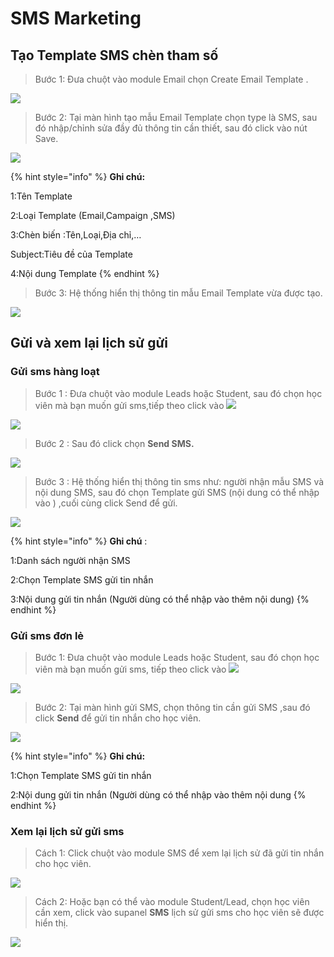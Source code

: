 # SMS Marketing

## Tạo Template SMS chèn tham số

> Bước 1: Đưa chuột vào module Email chọn Create Email Template .

![](../.gitbook/assets/email1%20%281%29.png)

> Bước 2: Tại màn hình tạo mẫu Email Template chọn type là SMS, sau đó nhập/chỉnh sửa đầy đủ thông tin cần thiết, sau đó click vào nút Save.

![](../.gitbook/assets/email2%20%281%29.png)

{% hint style="info" %}
**Ghi chú:**

1:Tên Template

2:Loại Template \(Email,Campaign ,SMS\)

3:Chèn biến :Tên,Loại,Địa chỉ,…

Subject:Tiêu đề của Template

4:Nội dung Template
{% endhint %}

> Bước 3: Hệ thống hiển thị thông tin mẫu Email Template vừa được tạo.

![](../.gitbook/assets/email3.png)

## Gửi và xem lại lịch sử gửi

### Gửi sms hàng loạt

> Bước 1 : Đưa chuột vào module Leads hoặc Student, sau đó chọn học viên mà bạn muốn gửi sms,tiếp theo click vào ![](../.gitbook/assets/sms1.png)

![](../.gitbook/assets/sms2.png)

> Bước 2 :  Sau đó click chọn **Send SMS.**

![](../.gitbook/assets/sms3.png)

> Bước 3 : Hệ thống hiển thị thông tin sms như: người nhận mẫu SMS và nội dung SMS, sau đó chọn Template gửi SMS \(nội dung có thể nhập vào \) ,cuối cùng click Send để gửi.

![](../.gitbook/assets/sms4.png)

{% hint style="info" %}
**Ghi chú** :

1:Danh sách người nhận SMS

2:Chọn Template SMS gửi tin nhắn 

3:Nội dung gửi tin nhắn \(Người dùng có thể nhập vào thêm nội dung\)
{% endhint %}

### Gửi sms đơn lẻ

> Bước 1: Đưa chuột vào module Leads hoặc Student, sau đó chọn học viên mà bạn muốn gửi sms, tiếp theo click vào ![](../.gitbook/assets/smsdonle.png)

![](../.gitbook/assets/smsdonle1.png)

> Bước 2:  Tại màn hình gửi SMS, chọn thông tin cần gửi SMS ,sau đó click **Send** để gửi tin nhắn cho học viên.

![](../.gitbook/assets/smsdonle3.png)

{% hint style="info" %}
**Ghi chú:**

1:Chọn Template SMS gửi tin nhắn 

2:Nội dung gửi tin nhắn \(Người dùng có thể nhập vào thêm nội dung
{% endhint %}

### Xem lại lịch sử gửi sms

> Cách 1: Click chuột vào module SMS để xem lại lịch sử đã gửi tin nhắn cho học viên.

![](../.gitbook/assets/xemms1.png)

> Cách 2:  Hoặc bạn có thể vào module Student/Lead, chọn học viên cần xem, click vào supanel **SMS** lịch sử gửi sms cho học viên sẽ được hiển thị.

![](../.gitbook/assets/xemms2.png)



